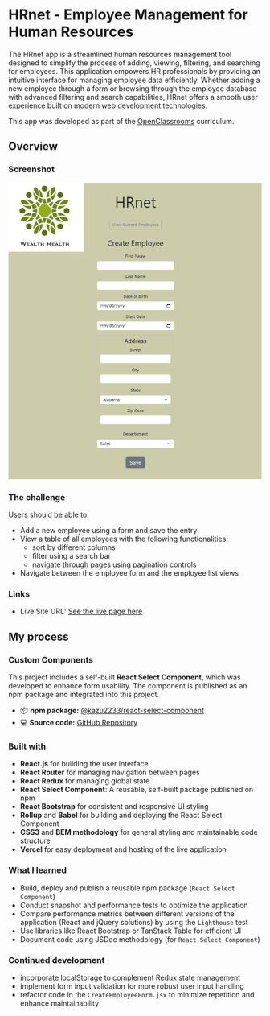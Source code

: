 # HRnet - Employee Management for Human Resources

The HRnet app is a streamlined human resources management tool designed to simplify the process of adding, viewing, filtering, and searching for employees. This application empowers HR professionals by providing an intuitive interface for managing employee data efficiently. Whether adding a new employee through a form or browsing through the employee database with advanced filtering and search capabilities, HRnet offers a smooth user experience built on modern web development technologies.

This app was developed as part of the [OpenClassrooms](https://openclassrooms.com/) curriculum.

## Overview

### Screenshot

![](/assets/screenshot.png)

### The challenge

Users should be able to:

- Add a new employee using a form and save the entry
- View a table of all employees with the following functionalities:
  - sort by different columns
  - filter using a search bar
  - navigate through pages using pagination controls
- Navigate between the employee form and the employee list views

### Links

- Live Site URL: [See the live page here](https://wealth-health-hr-app.vercel.app/)

## My process

### Custom Components

This project includes a self-built **React Select Component**, which was developed to enhance form usability. The component is published as an npm package and integrated into this project.

- 📦 **npm package:** [@kazu2233/react-select-component](https://www.npmjs.com/package/@kazu2233/react-select-component)
- 💻 **Source code:** [GitHub Repository](https://github.com/Kasia307584/react-select-component)

### Built with

- **React.js** for building the user interface
- **React Router** for managing navigation between pages
- **React Redux** for managing global state
- **React Select Component**: A reusable, self-built package published on npm
- **React Bootstrap** for consistent and responsive UI styling
- **Rollup** and **Babel** for building and deploying the React Select Component
- **CSS3** and **BEM methodology** for general styling and maintainable code structure
- **Vercel** for easy deployment and hosting of the live application

### What I learned

- Build, deploy and publish a reusable npm package (`React Select Component`)
- Conduct snapshot and performance tests to optimize the application
- Compare performance metrics between different versions of the application (React and jQuery solutions) by using the `Lighthouse` test
- Use libraries like React Bootstrap or TanStack Table for efficient UI
- Document code using JSDoc methodology (for `React Select Component`)

### Continued development

- incorporate localStorage to complement Redux state management
- implement form input validation for more robust user input handling
- refactor code in the `CreateEmployeeForm.jsx` to minimize repetition and enhance maintainability
